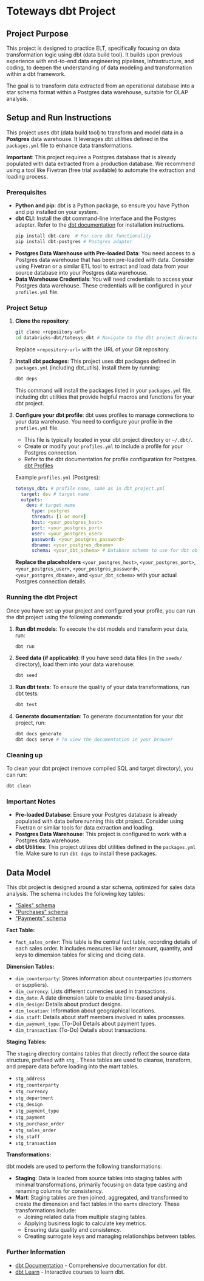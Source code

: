 # Toteways dbt Project

## Project Purpose

This project is designed to practice ELT, specifically focusing on data transformation logic using dbt (data build tool). It builds upon previous experience with end-to-end data engineering pipelines, infrastructure, and coding, to deepen the understanding of data modeling and transformation within a dbt framework.

The goal is to transform data extracted from an operational database into a star schema format within a Postgres data warehouse, suitable for OLAP analysis.

## Setup and Run Instructions

This project uses dbt (data build tool) to transform and model data in a **Postgres** data warehouse. It leverages dbt utilities defined in the `packages.yml` file to enhance data transformations.

**Important**: This project requires a Postgres database that is already populated with data extracted from a production database. We recommend using a tool like Fivetran (free trial available) to automate the extraction and loading process.

### Prerequisites

- **Python and pip**: dbt is a Python package, so ensure you have Python and pip installed on your system.
- **dbt CLI**: Install the dbt command-line interface and the Postgres adapter. Refer to the [dbt documentation](https://docs.getdbt.com/docs/core/installation) for installation instructions.
  ```bash
  pip install dbt-core  # For core dbt functionality
  pip install dbt-postgres # Postgres adapter
  ```
- **Postgres Data Warehouse with Pre-loaded Data**: You need access to a Postgres data warehouse that has been pre-loaded with data. Consider using Fivetran or a similar ETL tool to extract and load data from your source database into your Postgres data warehouse.
- **Data Warehouse Credentials**: You will need credentials to access your Postgres data warehouse. These credentials will be configured in your `profiles.yml` file.

### Project Setup

1. **Clone the repository**:
   ```bash
   git clone <repository-url>
   cd databricks-dbt/totesys_dbt # Navigate to the dbt project directory
   ```
   Replace `<repository-url>` with the URL of your Git repository.

2. **Install dbt packages**:
   This project uses dbt packages defined in `packages.yml` (including dbt_utils). Install them by running:
   ```bash
   dbt deps
   ```
   This command will install the packages listed in your `packages.yml` file, including dbt utilities that provide helpful macros and functions for your dbt project.

3. **Configure your dbt profile**:
   dbt uses profiles to manage connections to your data warehouse. You need to configure your profile in the `profiles.yml` file.
   - This file is typically located in your dbt project directory or `~/.dbt/`.
   - Create or modify your `profiles.yml` to include a profile for your Postgres connection.
   - Refer to the dbt documentation for profile configuration for Postgres.
     [dbt Profiles](https://docs.getdbt.com/docs/core/dbt-project/dbt-profiles-yml)

   Example `profiles.yml` (Postgres):
   ```yaml
   totesys_dbt: # profile name, same as in dbt_project.yml
     target: dev # target name
     outputs:
       dev: # target name
         type: postgres
         threads: [1 or more]
         host: <your_postgres_host>
         port: <your_postgres_port>
         user: <your_postgres_user>
         password: <your_postgres_password>
         dbname: <your_postgres_dbname>
         schema: <your_dbt_schema> # Database schema to use for dbt objects
   ```
   **Replace the placeholders** `<your_postgres_host>`, `<your_postgres_port>`, `<your_postgres_user>`, `<your_postgres_password>`, `<your_postgres_dbname>`, and `<your_dbt_schema>` with your actual Postgres connection details.

### Running the dbt Project

Once you have set up your project and configured your profile, you can run the dbt project using the following commands:

1. **Run dbt models**:
   To execute the dbt models and transform your data, run:
   ```bash
   dbt run
   ```

2. **Seed data (if applicable)**:
   If you have seed data files (in the `seeds/` directory), load them into your data warehouse:
   ```bash
   dbt seed
   ```

3. **Run dbt tests**:
   To ensure the quality of your data transformations, run dbt tests:
   ```bash
   dbt test
   ```

4. **Generate documentation**:
   To generate documentation for your dbt project, run:
   ```bash
   dbt docs generate
   dbt docs serve # To view the documentation in your browser
   ```

### Cleaning up

To clean your dbt project (remove compiled SQL and target directory), you can run:
```bash
dbt clean
```

### Important Notes

- **Pre-loaded Database**: Ensure your Postgres database is already populated with data before running this dbt project. Consider using Fivetran or similar tools for data extraction and loading.
- **Postgres Data Warehouse**: This project is configured to work with a Postgres data warehouse.
- **dbt Utilities**: This project utilizes dbt utilities defined in the `packages.yml` file. Make sure to run `dbt deps` to install these packages.

## Data Model

This dbt project is designed around a star schema, optimized for sales data analysis. The schema includes the following key tables:

 - ["Sales" schema](https://dbdiagram.io/d/637a423fc9abfc611173f637)
 - ["Purchases" schema](https://dbdiagram.io/d/637b3e8bc9abfc61117419ee)
 - ["Payments" schema](https://dbdiagram.io/d/637b41a5c9abfc6111741ae8)

**Fact Table:**

- `fact_sales_order`: This table is the central fact table, recording details of each sales order. It includes measures like order amount, quantity, and keys to dimension tables for slicing and dicing data.

**Dimension Tables:**

- `dim_counterparty`: Stores information about counterparties (customers or suppliers).
- `dim_currency`: Lists different currencies used in transactions.
- `dim_date`: A date dimension table to enable time-based analysis.
- `dim_design`: Details about product designs.
- `dim_location`: Information about geographical locations.
- `dim_staff`: Details about staff members involved in sales processes.
- `dim_payment_type`: (To-Do) Details about payment types.
- `dim_transaction`: (To-Do) Details about transactions.

**Staging Tables:**

The `staging` directory contains tables that directly reflect the source data structure, prefixed with `stg_`. These tables are used to cleanse, transform, and prepare data before loading into the mart tables.

- `stg_address`
- `stg_counterparty`
- `stg_currency`
- `stg_department`
- `stg_design`
- `stg_payment_type`
- `stg_payment`
- `stg_purchase_order`
- `stg_sales_order`
- `stg_staff`
- `stg_transaction`

**Transformations:**

dbt models are used to perform the following transformations:

- **Staging**: Data is loaded from source tables into staging tables with minimal transformations, primarily focusing on data type casting and renaming columns for consistency.
- **Mart**: Staging tables are then joined, aggregated, and transformed to create the dimension and fact tables in the `marts` directory. These transformations include:
    - Joining related data from multiple staging tables.
    - Applying business logic to calculate key metrics.
    - Ensuring data quality and consistency.
    - Creating surrogate keys and managing relationships between tables.

### Further Information

- [dbt Documentation](https://docs.getdbt.com/) - Comprehensive documentation for dbt.
- [dbt Learn](https://courses.getdbt.com/courses/dbt-learn) - Interactive courses to learn dbt.
